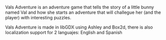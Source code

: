 Vals Adventure is an adventure game that tells the story of a little bunny named Val
and how she starts an adventure that will challegue her (and the player) with
interesting puzzles.

Vals Adventure is made in libGDX using Ashley and Box2d, there is also localization
support for 2 languajes: English and Spanish
